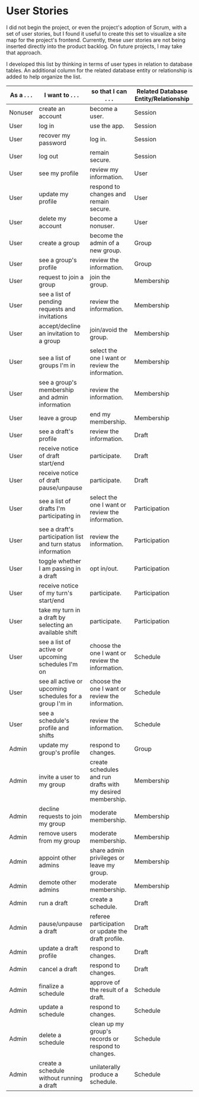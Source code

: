 # User Stories

I did not begin the project, or even the project's adoption of Scrum, with a set of user stories, but I found it useful to create this set to visualize a site map for the project's frontend. Currently, these user stories are not being inserted directly into the product backlog. On future projects, I may take that approach.

I developed this list by thinking in terms of user types in relation to database tables. An additional column for the related database entity or relationship is added to help organize the list.

| As a . . . | I want to . . . | so that I can . . . | Related Database Entity/Relationship |
|----|----|----|----|
| Nonuser | create an account | become a user. | Session |
| User | log in | use the app. | Session |
| User | recover my password | log in. | Session |
| User | log out | remain secure. | Session |
| User | see my profile | review my information. | User |
| User | update my profile | respond to changes and remain secure. | User |
| User | delete my account | become a nonuser. | User |
| User | create a group | become the admin of a new group. | Group |
| User | see a group's profile | review the information. | Group |
| User | request to join a group | join the group. | Membership |
| User | see a list of pending requests and invitations | review the information. | Membership |
| User | accept/decline an invitation to a group | join/avoid the group. | Membership |
| User | see a list of groups I'm in | select the one I want or review the information. | Membership |
| User | see a group's membership and admin information | review the information. | Membership |
| User | leave a group | end my membership. | Membership |
| User | see a draft's profile | review the information. | Draft |
| User | receive notice of draft start/end | participate. | Draft |
| User | receive notice of draft pause/unpause | participate. | Draft |
| User | see a list of drafts I'm participating in | select the one I want or review the information. | Participation |
| User | see a draft's participation list and turn status information | review the information. | Participation |
| User | toggle whether I am passing in a draft | opt in/out. | Participation |
| User | receive notice of my turn's start/end | participate. | Participation |
| User | take my turn in a draft by selecting an available shift | participate. | Participation |
| User | see a list of active or upcoming schedules I'm on | choose the one I want or review the information. | Schedule |
| User | see all active or upcoming schedules for a group I'm in | choose the one I want or review the information. | Schedule |
| User | see a schedule's profile and shifts | review the information. | Schedule |
| Admin | update my group's profile | respond to changes. | Group |
| Admin | invite a user to my group | create schedules and run drafts with my desired membership. | Membership |
| Admin | decline requests to join my group | moderate membership. | Membership |
| Admin | remove users from my group | moderate membership. | Membership |
| Admin | appoint other admins | share admin privileges or leave my group. | Membership |
| Admin | demote other admins | moderate membership. | Membership |
| Admin | run a draft | create a schedule. | Draft |
| Admin | pause/unpause a draft | referee participation or update the draft profile. | Draft |
| Admin | update a draft profile | respond to changes. | Draft |
| Admin | cancel a draft | respond to changes. | Draft |
| Admin | finalize a schedule | approve of the result of a draft. | Schedule |
| Admin | update a schedule | respond to changes. | Schedule |
| Admin | delete a schedule | clean up my group's records or respond to changes. | Schedule |
| Admin | create a schedule without running a draft | unilaterally produce a schedule. | Schedule |
